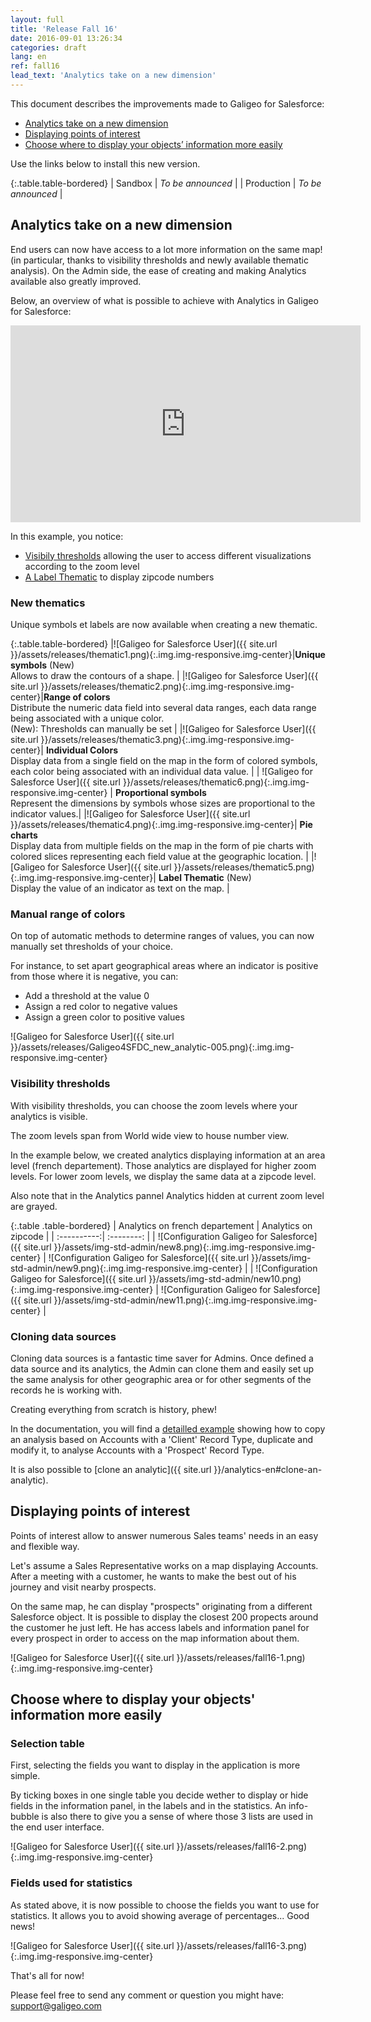 ```yaml
---
layout: full
title: 'Release Fall 16'
date: 2016-09-01 13:26:34
categories: draft
lang: en
ref: fall16
lead_text: 'Analytics take on a new dimension'
---
```


This document describes the improvements made to Galigeo for Salesforce:

- [Analytics take on a new dimension](#analytics-take-on-a-new-dimension)
- [Displaying points of interest](#displaying-points-of-interest)
- [Choose where to display your objects’ information more easily](#choose-where-to-display-your-objects-information-more-easily)

Use the links below to install this new version.

{:.table.table-bordered}
| Sandbox  | *To be announced* |
| Production  | *To be announced* |

## Analytics take on a new dimension

End users can now have access to a lot more information on the same map! (in particular, thanks to visibility thresholds and newly available thematic analysis). On the Admin side, the ease of creating and making Analytics available also greatly improved.

Below, an overview of what is possible to achieve with Analytics in Galigeo for Salesforce:

<iframe style="display:block;" class="img-center" width="560" height="315" src="https://www.youtube.com/embed/x-SzZ6xE9h0" frameborder="0" allowfullscreen></iframe>

In this example, you notice:

- [Visibily thresholds](#visibility-thresholds) allowing the user to access different visualizations according to the zoom level
- [A Label Thematic](#new-thematics) to display zipcode numbers

### New thematics

Unique symbols et labels are now available when creating a new thematic.

{:.table.table-bordered}
|![Galigeo for Salesforce User]({{ site.url }}/assets/releases/thematic1.png){:.img.img-responsive.img-center}|**Unique symbols** <span class='text-success strong' markdown='1'>(New)</span><br>Allows to draw the contours of a shape. |
|![Galigeo for Salesforce User]({{ site.url }}/assets/releases/thematic2.png){:.img.img-responsive.img-center}|**Range of colors** <br>Distribute the numeric data field into several data ranges, each data range being associated with a unique color. <br><span class='text-success strong' markdown='1'>(New)</span>: Thresholds can manually be set |
|![Galigeo for Salesforce User]({{ site.url }}/assets/releases/thematic3.png){:.img.img-responsive.img-center}| **Individual Colors** <br>Display data from a single field on the map in the form of colored symbols, each color being associated with an individual data value. |
| ![Galigeo for Salesforce User]({{ site.url }}/assets/releases/thematic6.png){:.img.img-responsive.img-center} | **Proportional symbols**<br>Represent the dimensions by symbols whose sizes are proportional to the indicator values.|
|![Galigeo for Salesforce User]({{ site.url }}/assets/releases/thematic4.png){:.img.img-responsive.img-center}| **Pie charts**<br>Display data from multiple fields on the map in the form of pie charts with colored slices representing each field value at the geographic location. |
|![Galigeo for Salesforce User]({{ site.url }}/assets/releases/thematic5.png){:.img.img-responsive.img-center}| **Label Thematic** <span class='text-success strong' markdown='1'>(New)</span><br>Display the value of an indicator as text on the map. |

### Manual range of colors

On top of automatic methods to determine ranges of values, you can now manually set thresholds of your choice.

For instance, to set apart geographical areas where an indicator is positive from those where it is negative, you can: 

- Add a threshold at the value 0 
- Assign a red color to negative values
- Assign a green color to positive values

![Galigeo for Salesforce User]({{ site.url }}/assets/releases/Galigeo4SFDC_new_analytic-005.png){:.img.img-responsive.img-center}

### Visibility thresholds

With visibility thresholds, you can choose the zoom levels where your analytics is visible. 

The zoom levels span from World wide view to house number view.

In the example below, we created analytics displaying information at an area level (french departement). Those analytics are displayed for higher zoom levels. For lower zoom levels, we display the same data at a zipcode level.

Also note that in the Analytics pannel Analytics hidden at current zoom level are grayed.

{:.table .table-bordered}
| Analytics on french departement | Analytics on zipcode |
| :----------:| :--------: |
| ![Configuration Galigeo for Salesforce]({{ site.url }}/assets/img-std-admin/new8.png){:.img.img-responsive.img-center}     | ![Configuration Galigeo for Salesforce]({{ site.url }}/assets/img-std-admin/new9.png){:.img.img-responsive.img-center} |
| ![Configuration Galigeo for Salesforce]({{ site.url }}/assets/img-std-admin/new10.png){:.img.img-responsive.img-center}     | ![Configuration Galigeo for Salesforce]({{ site.url }}/assets/img-std-admin/new11.png){:.img.img-responsive.img-center} |

### Cloning data sources

Cloning data sources is a fantastic time saver for Admins. Once defined a data source and its analytics, the Admin can clone them and easily set up the same analysis for other geographic area or for other segments of the records he is working with.

Creating everything from scratch is history, phew!

In the documentation, you will find a [detailled example]({{site.url}}/analytics-en#clone-a-data-source) showing how to copy an analysis based on Accounts with a 'Client' Record Type, duplicate and modify it, to analyse Accounts with a 'Prospect' Record Type.

It is also possible to [clone an analytic]({{ site.url }}/analytics-en#clone-an-analytic).

## Displaying points of interest

Points of interest allow to answer numerous Sales teams' needs in an easy and flexible way.

Let's assume a Sales Representative works on a map displaying Accounts. After a meeting with a customer, he wants to make the best out of his journey and visit nearby prospects. 

On the same map, he can display "prospects" originating from a different Salesforce object. It is possible to display the closest 200 propects around the customer he just left. He has access labels and information panel for every prospect in order to access on the map information about them.

![Galigeo for Salesforce User]({{ site.url }}/assets/releases/fall16-1.png){:.img.img-responsive.img-center}

## Choose where to display your objects' information more easily

### Selection table

First, selecting the fields you want to display in the application is more simple.

By ticking boxes in one single table you decide wether to display or hide fields in the information panel, in the labels and in the statistics. An info-bubble is also there to give you a sense of where those 3 lists are used in the end user interface.

![Galigeo for Salesforce User]({{ site.url }}/assets/releases/fall16-2.png){:.img.img-responsive.img-center}

### Fields used for statistics

As stated above, it is now possible to choose the fields you want to use for statistics. It allows you to avoid showing average of percentages... Good news!

![Galigeo for Salesforce User]({{ site.url }}/assets/releases/fall16-3.png){:.img.img-responsive.img-center}

That's all for now!

Please feel free to send any comment or question you might have: support@galigeo.com